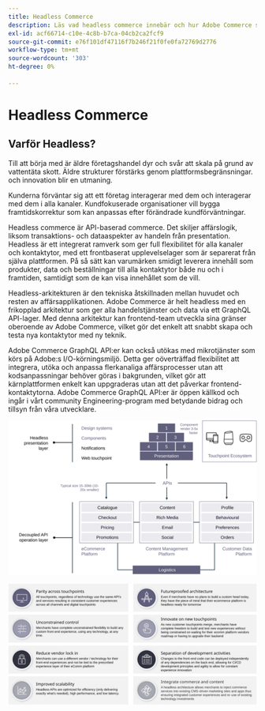 ```yaml
---
title: Headless Commerce
description: Läs vad headless commerce innebär och hur Adobe Commerce stöder headless Architecture.
exl-id: acf66714-c10e-4c8b-b7ca-04cb2ca2fcf9
source-git-commit: e76f101df47116f7b246f21f0fe0fa72769d2776
workflow-type: tm+mt
source-wordcount: '303'
ht-degree: 0%

---
```


# Headless Commerce

## Varför Headless?

Till att börja med är äldre företagshandel dyr och svår att skala på grund av vattentäta skott. Äldre strukturer förstärks genom plattformsbegränsningar. och innovation blir en utmaning.

Kunderna förväntar sig att ett företag interagerar med dem och interagerar med dem i alla kanaler. Kundfokuserade organisationer vill bygga framtidskorrektur som kan anpassas efter förändrade kundförväntningar.

Headless commerce är API-baserad commerce. Det skiljer affärslogik, liksom transaktions- och dataaspekter av handeln från presentation. Headless är ett integrerat ramverk som ger full flexibilitet för alla kanaler och kontaktytor, med ett frontbaserat upplevelselager som är separerat från själva plattformen. På så sätt kan varumärken smidigt leverera innehåll som produkter, data och beställningar till alla kontaktytor både nu och i framtiden, samtidigt som de kan visa innehållet som de vill.

Headless-arkitekturen är den tekniska åtskillnaden mellan huvudet och resten av affärsapplikationen. Adobe Commerce är helt headless med en frikopplad arkitektur som ger alla handelstjänster och data via ett GraphQL API-lager. Med denna arkitektur kan frontend-team utveckla sina gränser oberoende av Adobe Commerce, vilket gör det enkelt att snabbt skapa och testa nya kontaktytor med ny teknik.

Adobe Commerce GraphQL API:er kan också utökas med mikrotjänster som körs på Adobe:s I/O-körningsmiljö. Detta ger oöverträffad flexibilitet att integrera, utöka och anpassa flerkanaliga affärsprocesser utan att kodsanpassningar behöver göras i bakgrunden, vilket gör att kärnplattformen enkelt kan uppgraderas utan att det påverkar frontend-kontaktytorna. Adobe Commerce GraphQL API:er är öppen källkod och ingår i vårt community Engineering-program med betydande bidrag och tillsyn från våra utvecklare.

![Diagram över headless commerce-arkitektur](../../../assets/playbooks/headless-diagram.svg)

![Fördelar med headless Commerce Architecture](../../../assets/playbooks/headless-benefits.svg)
